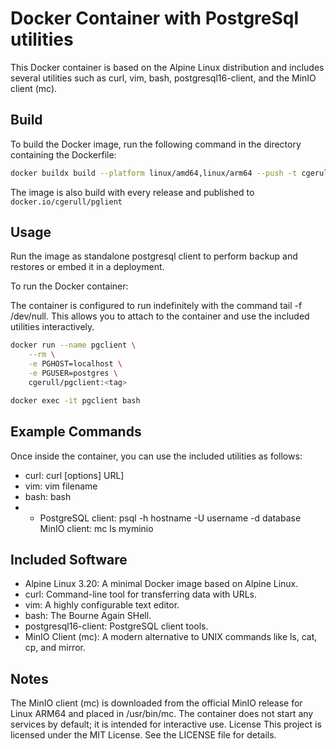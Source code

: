 # Docker Container with PostgreSql utilities

This Docker container is based on the Alpine Linux distribution and includes several utilities such as curl, vim, bash, postgresql16-client, and the MinIO client (mc).

## Build

To build the Docker image, run the following command in the directory containing the Dockerfile:

```bash
docker buildx build --platform linux/amd64,linux/arm64 --push -t cgerull/pgclient:<my tag> .
```

The image is also build with every release and published to `docker.io/cgerull/pglient`

## Usage

Run the image as standalone postgresql client to perform backup and restores or embed it in a deployment.

To run the Docker container:

The container is configured to run indefinitely with the command tail -f /dev/null. This allows you to attach to the container and use the included utilities interactively.

```bash
docker run --name pgclient \
    --rm \
    -e PGHOST=localhost \
    -e PGUSER=postgres \
    cgerull/pgclient:<tag>

docker exec -it pgclient bash
```

## Example Commands

Once inside the container, you can use the included utilities as follows:

- curl: curl [options] URL]
- vim: vim filename
- bash: bash
- - PostgreSQL client: psql -h hostname -U username -d database
MinIO client: mc ls myminio

## Included Software

- Alpine Linux 3.20: A minimal Docker image based on Alpine Linux.
- curl: Command-line tool for transferring data with URLs.
- vim: A highly configurable text editor.
- bash: The Bourne Again SHell.
- postgresql16-client: PostgreSQL client tools.
- MinIO Client (mc): A modern alternative to UNIX commands like ls, cat, cp, and mirror.

## Notes

The MinIO client (mc) is downloaded from the official MinIO release for Linux ARM64 and placed in /usr/bin/mc.
The container does not start any services by default; it is intended for interactive use.
License
This project is licensed under the MIT License. See the LICENSE file for details.
